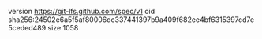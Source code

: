 version https://git-lfs.github.com/spec/v1
oid sha256:24502e6a5f5af80006dc337441397b9a409f682ee4bf6315397cd7e5ceded489
size 1058
